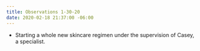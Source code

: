```yaml
---
title: Observations 1-30-20
date: 2020-02-18 21:37:00 -06:00
---
```


- Starting a whole new skincare regimen under the supervision of Casey, a specialist.